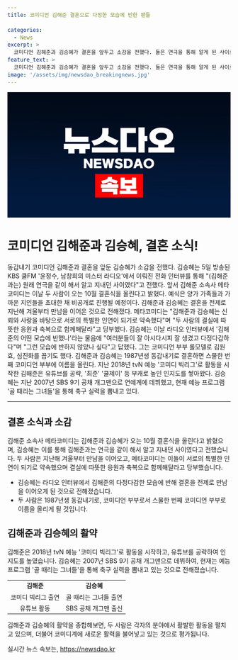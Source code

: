 ```yaml
---
title: 코미디언 김해준 결혼으로 다정한 모습에 반한 팬들

categories:
  - News
excerpt: >
  코미디언 김해준과 김승혜가 결혼을 앞두고 소감을 전했다. 둘은 연극을 통해 알게 된 사이로, 소속사 메타코미디는 10월 비공개 결혼식을 갖는다 밝혔다. 김승혜는 라디오 인터뷰에서 김해준의 다정한 매력에 반해 결혼에 이르렀고, 두 사람은 코미디계 동갑내기 부부로 주목받는다. 김해준은 tvN 예능을 통해, 김승혜는 골 때리는 그녀들을 통해 활약 중이다.
feature_text: >
  코미디언 김해준과 김승혜가 결혼을 앞두고 소감을 전했다. 둘은 연극을 통해 알게 된 사이로, 소속사 메타코미디는 10월 비공개 결혼식을 갖는다 밝혔다. 김승혜는 라디오 인터뷰에서 김해준의 다정한 매력에 반해 결혼에 이르렀고, 두 사람은 코미디계 동갑내기 부부로 주목받는다. 김해준은 tvN 예능을 통해, 김승혜는 골 때리는 그녀들을 통해 활약 중이다.
image: '/assets/img/newsdao_breakingnews.jpg'
---
```


<p><img src="/assets/img/newsdao_breakingnews.jpg" alt="pcversion 속보" /></p>

<h1 data-ke-size="size26">코미디언 김해준과 김승혜, 결혼 소식!</h1>

<p data-ke-size="size16">동갑내기 코미디언 김해준과 결혼을 앞둔 김승혜가 소감을 전했다. 김승혜는 5일 방송된 KBS 쿨FM '윤정수, 남창희의 미스터 라디오'에서 이뤄진 전화 인터뷰를 통해 "(김해준과는) 원래 연극을 같이 해서 알고 지내던 사이였다"고 전했다. 앞서 김해준 소속사 메타코미디는 이날 두 사람이 오는 10월 결혼식을 올린다고 밝혔다. 예식은 양가 가족들과 가까운 지인들을 초대한 채 비공개로 진행될 예정이다. 김해준과 김승혜는 결혼을 전제로 지난해 겨울부터 만남을 이어온 것으로 전해졌다. 메타코미디는 "김해준과 김승혜는 신뢰와 사랑을 바탕으로 서로의 특별한 인연이 되기로 약속했다"며 "두 사람의 결실에 따뜻한 응원과 축복으로 함께해달라"고 당부했다. 김승혜는 이날 라디오 인터뷰에서 '김해준의 어떤 모습에 반했나'라는 물음에 "여러분들이 잘 아시다시피 잘 생겼고 다정다감하다"며 "그런 모습에 반하지 않았나 싶다"고 답했다. 그는 코미디언 부부 롤모델로 김원효, 심진화를 꼽기도 했다. 김해준과 김승혜는 1987년생 동갑내기로 결혼하면 스물한 번째 코미디언 부부에 이름을 올린다. 지난 2018년 tvN 예능 '코미디 빅리그'로 활동을 시작한 김해준은 유튜브를 공략, '최준' '쿨제이' 등 부캐로 높인 인지도를 쌓아왔다. 김승혜는 지난 2007년 SBS 9기 공채 개그맨으로 연예계에 데뷔했고, 현재 예능 프로그램 '골 때리는 그녀들'을 통해 축구 실력을 뽐내고 있다.</p>

<hr>

<h2 data-ke-size="size26">결혼 소식과 소감</h2>

<p data-ke-size="size16">김해준 소속사 메타코미디는 김해준과 김승혜가 오는 10월 결혼식을 올린다고 밝혔으며, 김승혜는 이를 통해 김해준과는 연극을 같이 해서 알고 지내던 사이였다고 전했습니다. 두 사람은 지난해 겨울부터 만남을 이어오고, 메타코미디는 이들이 서로의 특별한 인연이 되기로 약속했으며 결실에 따뜻한 응원과 축복으로 함께해달라고 당부했습니다.</p>

<ul>
  <li>김승혜는 라디오 인터뷰에서 김해준의 다정다감한 모습에 반해 결혼을 전제로 만남을 이어오게 된 것으로 전해졌습니다.</li>
  <li>두 사람은 1987년생 동갑내기로, 코미디언 부부로서 스물한 번째 코미디언 부부로 이름을 올리게 될 것입니다.</li>
</ul>

<h2 data-ke-size="size26">김해준과 김승혜의 활약</h2>

<p data-ke-size="size16">김해준은 2018년 tvN 예능 '코미디 빅리그'로 활동을 시작하고, 유튜브를 공략하여 인지도를 높였습니다. 김승혜는 2007년 SBS 9기 공채 개그맨으로 데뷔하여, 현재는 예능 프로그램 '골 때리는 그녀들'을 통해 축구 실력을 뽐내고 있는 것으로 전해졌습니다.</p>

<table>
  <tr>
    <td style="text-align: center; height: 17px;"><b>김해준</b></td>
    <td style="text-align: center; height: 17px;"><b>김승혜</b></td>
  </tr>
  <tr>
    <td style="text-align: center;">코미디 빅리그 출연</td>
    <td style="text-align: center;">골 때리는 그녀들 출연</td>
  </tr>
  <tr>
    <td style="text-align: center;">유튜브 활동</td>
    <td style="text-align: center;">SBS 공채 개그맨 출신</td>
  </tr>
</table>

<p data-ke-size="size16">김해준과 김승혜의 활약을 종합해보면, 두 사람은 각자의 분야에서 활발한 활동을 펼치고 있으며, 더불어 코미디계에 새로운 활력을 불어넣고 있는 것으로 평가됩니다.</p>
실시간 뉴스 속보는, <a href="https://newsdao.kr" rel="dofollow">https://newsdao.kr</a>



